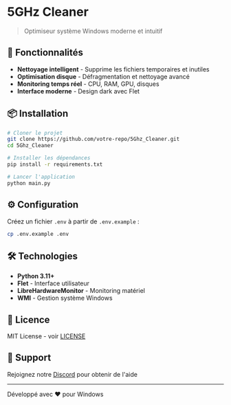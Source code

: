 # 5GHz Cleaner

> Optimiseur système Windows moderne et intuitif

## 🚀 Fonctionnalités

- **Nettoyage intelligent** - Supprime les fichiers temporaires et inutiles
- **Optimisation disque** - Défragmentation et nettoyage avancé
- **Monitoring temps réel** - CPU, RAM, GPU, disques
- **Interface moderne** - Design dark avec Flet

## 📦 Installation

```bash
# Cloner le projet
git clone https://github.com/votre-repo/5Ghz_Cleaner.git
cd 5Ghz_Cleaner

# Installer les dépendances
pip install -r requirements.txt

# Lancer l'application
python main.py
```

## ⚙️ Configuration

Créez un fichier `.env` à partir de `.env.example` :

```bash
cp .env.example .env
```

## 🛠️ Technologies

- **Python 3.11+**
- **Flet** - Interface utilisateur
- **LibreHardwareMonitor** - Monitoring matériel
- **WMI** - Gestion système Windows

## 📝 Licence

MIT License - voir [LICENSE](LICENSE)

## 💬 Support

Rejoignez notre [Discord](https://discord.gg/votre-lien) pour obtenir de l'aide

---

Développé avec ❤️ pour Windows

